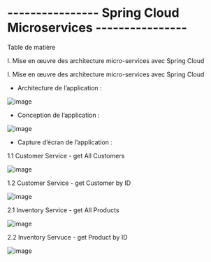 # ---------------- Spring Cloud Microservices ----------------

Table de matière

I.	Mise en œuvre des architecture micro-services avec Spring Cloud






I.	Mise en œuvre des architecture micro-services avec Spring Cloud

* Architecture de l’application :

![image](https://user-images.githubusercontent.com/79708292/206131983-57efaab1-f499-4edc-98a4-bd56ab3d89af.png)

 
* Conception de l’application :
 
![image](https://user-images.githubusercontent.com/79708292/206132027-b5568a4f-fdcc-4c4a-b705-93f1883495a1.png)



* Capture d’écran de l’application :


1.1 Customer Service - get All Customers

![image](https://user-images.githubusercontent.com/79708292/206134546-09c2559d-f50f-4861-9318-141891b002d5.png)

1.2 Customer Service - get Customer by ID

![image](https://user-images.githubusercontent.com/79708292/206134804-42b58cef-7cf7-42f0-97a5-bdbed0f737f0.png)

2.1 Inventory Service - get All Products

![image](https://user-images.githubusercontent.com/79708292/206135031-6db2a62c-0e8c-4692-b99c-e5bf24f3d6a3.png)

2.2 Inventory Servuce - get Product by ID

![image](https://user-images.githubusercontent.com/79708292/206135199-13410d1b-00fc-45bc-be8e-04730f3de25a.png)


